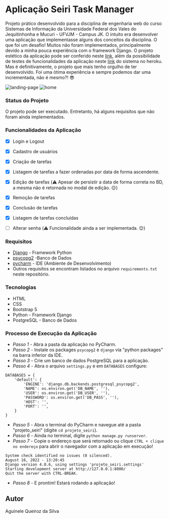# Aplicação Seiri Task Manager

Projeto prático desenvolvido para a disciplina de engenharia web do curso 
Sistemas de Informação da Universidade Federal dos Vales do Jequitinhonha 
e 
Mucuri - UFVJM - Campus JK. O intuito era desenvolver uma aplicação que implementasse alguns dos conceitos da disciplina. O que foi um desafio! Muitos não foram implementados, principalmente devido a minha pouca experiência com o framework Django. O projeto estético da aplicação pode ser conferido neste [link](https://www.figma.com/file/pRKXLROwfJH8XkU3K8Hm7n/eng-web?node-id=1%3A4), além da possibilidade de testes de funcionalidades da aplicação neste  [link](https://seiri-app.herokuapp.com/) do sistema no heroku.
Mas é definitivamente, o projeto que mais tenho orgulho de ter desenvolvido. Foi uma ótima experiência e sempre podemos dar uma incrementada, não é mesmo?! :sunglasses:        

![landing-page](https://user-images.githubusercontent.com/66737248/188193685-d6b3ee30-eae8-4a57-bd83-d219d50308d6.png)
![home](https://user-images.githubusercontent.com/66737248/189916688-53dea80c-579c-4805-9068-e20f190f9ed5.png)

### Status do Projeto

O projeto pode ser executado. Entretanto, há alguns requisitos que não foram ainda implementados.

### Funcionalidades da Aplicação
- [x] Login e Logout
- [x] Cadastro de usuários
- [x] Criação de tarefas
- [x] Listagem de tarefas a fazer ordenadas por data de forma ascendente.
- [x] Edição de tarefas (:warning: Apesar de persistir a data de forma correta no BD, a mesma não é retornada no modal de edição. :relieved:)
- [x] Remoção de tarefas
- [x] Conclusão de tarefas
- [x] Listagem de tarefas concluídas 
- [ ] Alterar senha (:warning: Funcionalidade ainda a ser implementada. :relieved:)
  
  
### Requisitos

* [ Django]( https://www.djangoproject.com/) - Framework Python 
* [ psycopg2](https://pypi.org/project/psycopg2/) -Banco de Dados
* [ pycharm]( https://www.jetbrains.com/pt-br/pycharm/download/) - IDE (Ambiente de Desenvolvimento)  
* Outros requisitos se encontram listados no arquivo ``requirements.txt`` neste repositório.

### Tecnologias

* HTML
* CSS
* Bootstrap 5
* Python - Framework Django
* PostgreSQL - Banco de Dados

### Processo de Execução da Aplicação

- *Passo 1* - Abra a pasta da aplicação no PyCharm.
- *Passo 2* - Instale os packages ``psycopg2`` e ``django`` via "python packages" na barra inferior da IDE.
- *Passo 3* - Crie um banco de dados PostgreSQL para a aplicação.
- *Passo 4* - Abra o arquivo ``settings.py`` e em ``DATABASES`` configure: 

```commandline
DATABASES = {
    'default': {
        'ENGINE': 'django.db.backends.postgresql_psycopg2',
        'NAME': os.environ.get('DB_NAME', ''),
        'USER': os.environ.get('DB_USER', ''),
        'PASSWORD': os.environ.get('DB_PASS', ''),
        'HOST': '',
        'PORT': '',
    }
}
```

- *Passo 5* - Abra o terminal do PyCharm e navegue até a pasta "projeto_seiri" (digite ``cd projeto_seiri``).
- *Passo 6* - Ainda no terminal, digite ```python manage.py runserver```.
- *Passo 7* - Copie o  endereço que será retornado ou clique ``CTRL + clique no endereço`` para abrir o navegador com a aplicação em execução!

```
System check identified no issues (0 silenced).
August 16, 2022 - 13:20:45
Django version 4.0.6, using settings 'projeto_seiri.settings'
Starting development server at http://127.0.0.1:8000/
Quit the server with CTRL-BREAK.
```

- *Passo 8* - E prontim! Estará rodando a aplicação! 


## Autor

Aguinele Queiroz da Silva
